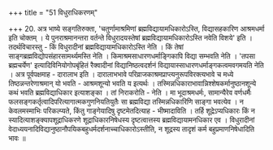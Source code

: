 +++
title = "51 विधुराधिकरणम्"

+++
20. अत्र भाष्ये सङ्गतिरुक्ता, 'चतुर्णामाश्रमिणां ब्रह्मविद्यायामधिकारोऽस्ति, विद्यासहकारिण आश्रमधर्मा इति चोक्तम् । ये पुनराश्रमानन्तरा वर्तन्ते विधुरादयस्तेषां ब्रह्मविद्यायामधिकारोऽस्ति नवेति विशये' इति । तदर्थविचारस्तु - किं विधुरादीनां ब्रह्मविद्यायामधिकारोऽस्ति नेति । किं तेषां साङ्गब्रह्मविद्योपसंहारसामर्थ्यमस्ति नेति । किमाश्रमसाधारणधर्माङ्गिकापि विद्या सम्भवति नेति । 'तपसा ब्रह्मचर्येण' इत्यादिविनियोगोपबृंहितं रैक्वादीनां विद्यानिष्ठत्वदर्शनं विद्यायास्साधारणधर्माङ्गकत्वमवगमयति नेति । अत्र पूर्वपक्षमाह - दारालाभ इति । दारालाभभावे परिव्राजकाश्रमप्राप्त्यनुरूपविरक्त्यभावे च मध्ये तिष्ठन्नन्तरेणाश्रमान् यो भवति - आश्रमशून्यो भवति य इत्यर्थः । तस्मिन्नधिकाराभावान्निश्शेषकर्मानुष्ठानशून्ये कथं भवति ब्रह्मविद्याधिकार इत्याशङ्का । तां निराकरोति - नेति । मा भूदाश्रमधर्मः, सामान्यैरेव वर्णधर्मैः फलसङ्गकर्तृत्वादिपरित्यागात्मकगुणनियतियुतैः सा ब्रह्मविद्या तस्मिन्नधिकारिणि साङ्गा भवत्येव । न केवलमस्माभिः परिकल्प्यते, किंतु गाङ्गेयादिषु दृष्टमेतदित्याह - भीष्मादाविति । तर्हि शूद्रेऽप्यधिकारः किं न स्यादित्याशङ्क्यापशूद्राधिकरणे शूद्राधिकारनिषेधस्य दृष्टत्वात्तस्य ब्रह्मविद्यायामनधिकार एव । विधुरादीनां वेदाध्ययनादिविद्यानुष्ठानौपयिकबहुधर्मदर्शनाच्चाधिकारोऽस्तीति, न शूद्रस्य तादृशं कर्म बहुप्रमाणनिषेधादिति भावः ॥